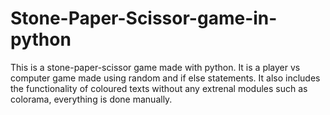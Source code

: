 # Stone-Paper-Scissor-game-in-python

This is a stone-paper-scissor game made with python. It is a player vs computer game made using random and if else statements.
It also includes the functionality of coloured texts without any extrenal modules such as colorama, everything is done manually.
